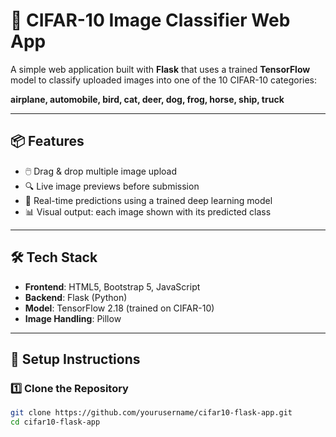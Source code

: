 # 🧠 CIFAR-10 Image Classifier Web App

A simple web application built with **Flask** that uses a trained **TensorFlow** model to classify uploaded images into one of the 10 CIFAR-10 categories:

**airplane, automobile, bird, cat, deer, dog, frog, horse, ship, truck**

---

## 📦 Features

- 🖱️ Drag & drop multiple image upload
- 🔍 Live image previews before submission
- 🚀 Real-time predictions using a trained deep learning model
- 📊 Visual output: each image shown with its predicted class

---

## 🛠️ Tech Stack

- **Frontend**: HTML5, Bootstrap 5, JavaScript
- **Backend**: Flask (Python)
- **Model**: TensorFlow 2.18 (trained on CIFAR-10)
- **Image Handling**: Pillow

---

## 🚀 Setup Instructions

### 1️⃣ Clone the Repository

```bash
git clone https://github.com/yourusername/cifar10-flask-app.git
cd cifar10-flask-app
